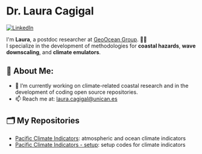 # Dr. Laura Cagigal

<a href="https://www.linkedin.com/in/lauracagigal/"><img src="https://img.shields.io/badge/LinkedIn-0077B5?style=flat&logo=linkedin&logoColor=white" alt="LinkedIn"></a>


I'm **Laura**, a postdoc researcher at [GeoOcean Group]([https://www.example.com](https://geoocean.unican.es/)). 🌊✨  
I specialize in the development of methodologies for **coastal hazards**, **wave downscaling**, and **climate emulators**.

## 🌟 About Me:
- 🔭 I’m currently working on climate-related coastal research and in the development of coding open source repositories.
- 📫 Reach me at: [laura.cagigal@unican.es](mailto:laura.cagigal@unican.es)

## 🗂️ My Repositories
- [Pacific Climate Indicators](https://github.com/lauracagigal/CC_indicators): atmospheric and ocean climate indicators
- [Pacific Climate Indicators - setup](https://github.com/lauracagigal/indicators_setup): setup codes for climate indicators
